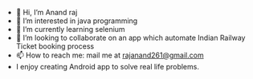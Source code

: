 - 👋 Hi, I’m Anand raj
- 👀 I’m interested in java programming
- 🌱 I’m currently learning selenium
- 💞️ I’m looking to collaborate on an app which automate Indian Railway Ticket booking process
- 📫 How to reach me: mail me at rajanand261@gmail.com
- I enjoy creating Android app to solve real life problems.

<!---
rajanand261/rajanand261 is a ✨ special ✨ repository because its `README.md` (this file) appears on your GitHub profile.
You can click the Preview link to take a look at your changes.
--->
